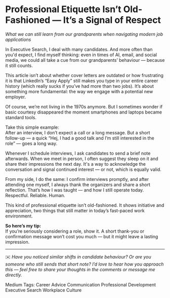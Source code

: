 # Professional Etiquette Isn’t Old-Fashioned — It’s a Signal of Respect  
*What we can still learn from our grandparents when navigating modern job applications*

In Executive Search, I deal with many candidates. And more often than you'd expect, I find myself thinking: even in times of AI, email, and social media, we could all take a cue from our grandparents’ behaviour — because it still counts.

This article isn’t about whether cover letters are outdated or how frustrating it is that LinkedIn’s “Easy Apply” still makes you type in your entire career history (which really sucks if you’ve had more than two jobs). It’s about something more fundamental: the way we engage with a potential new employer.

Of course, we’re not living in the 1970s anymore. But I sometimes wonder if basic courtesy disappeared the moment smartphones and laptops became standard tools.

Take this simple example:  
After an interview, I don’t expect a call or a long message. But a short follow-up — a quick “Hej, I had a good talk and I’m still interested in the role” — goes a long way.

Whenever I schedule interviews, I ask candidates to send a brief note afterwards. When we meet in person, I often suggest they sleep on it and share their impressions the next day. It's a way to acknowledge the conversation and signal continued interest — or not, which is equally valid.

From my side, I do the same: I confirm interviews promptly, and after attending one myself, I always thank the organizers and share a short reflection. That’s how I was taught — and how I still operate today. Respectful. Reliable. Human.

This kind of professional etiquette isn’t old-fashioned. It shows initiative and appreciation, two things that still matter in today’s fast-paced work environment.

**So here’s my tip:**  
If you’re seriously considering a role, show it. A short thank-you or confirmation message won’t cost you much — but it might leave a lasting impression.

---

✉️ *Have you noticed similar shifts in candidate behaviour? Or are you someone who still sends that short note? I’d love to hear how you approach this — feel free to share your thoughts in the comments or message me directly.*

Medium Tags: 
Career Advice
Communication
Professional Development
Executive Search
Workplace Culture 

  

